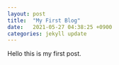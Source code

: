 ```yaml
---
layout: post
title:  "My First Blog"
date:   2021-05-27 04:38:25 +0900
categories: jekyll update
---
```

Hello this is my first post.
